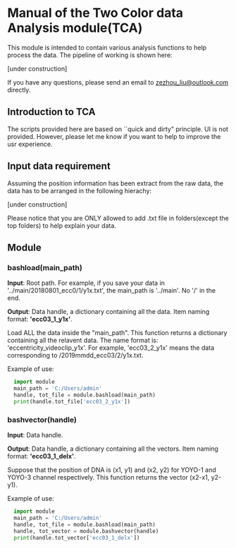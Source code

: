 # Manual of the Two Color data Analysis module(TCA)
  This module is intended to contain various analysis functions to help process the data. The pipeline of working is shown here:
  
  [under construction]
  
  If you have any questions, please send an email to zezhou_liu@outlook.com directly.

## Introduction to TCA
  The scripts provided here are based on ``quick and dirty" principle. UI is not provided. However, please let me know if you want to help to improve the usr experience.

## Input data requirement
  Assuming the position information has been extract from the raw data, the data has to be arranged in the following hierachy:
  
  [under construction]
  
  Please notice that you are ONLY allowed to add .txt file in folders(except the top folders) to help explain your data.
## Module
### bashload(main_path)
**Input**: Root path. For example, if you save your data in '../main/20180801_ecc0/1/y1x.txt', the main_path is '../main'. No '/' in the end.

**Output**: Data handle, a dictionary containing all the data. Item naming format: **'ecc03_1_y1x'**.

Load ALL the data inside the "main_path". This function returns a dictionary containing all the relavent data. The name format is: 'eccentricity_videoclip_y1x'. For example, 'ecc03_2_y1x' means the data corresponding to /2019mmdd_ecc03/2/y1x.txt.

Example of use:
```python
  import module 
  main_path = 'C:/Users/admin'
  handle, tot_file = module.bashload(main_path)
  print(handle.tot_file['ecc03_2_y1x'])
```
### bashvector(handle)
**Input**: Data handle.

**Output**: Data handle, a dictionary containing all the vectors. Item naming format: **'ecc03_1_delx'**.

Suppose that the position of DNA is (x1, y1) and (x2, y2) for YOYO-1 and YOYO-3 channel respectively. This function returns the vector (x2-x1, y2-y1). 

Example of use:
```python
  import module 
  main_path = 'C:/Users/admin'
  handle, tot_file = module.bashload(main_path)
  handle, tot_vector = module.bashvector(handle)
  print(handle.tot_vector['ecc03_1_delx'])
```
###
